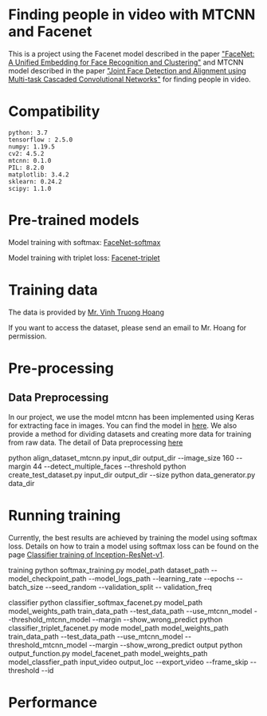 # Finding people in video with MTCNN and Facenet
This is a project using the Facenet model described in the paper ["FaceNet: A Unified Embedding for Face Recognition and Clustering"](https://arxiv.org/abs/1503.03832) and MTCNN model described in the paper ["Joint Face Detection and Alignment using Multi-task Cascaded Convolutional Networks"](https://arxiv.org/abs/1604.02878) for finding people in video.
# Compatibility
```
python: 3.7
tensorflow : 2.5.0
numpy: 1.19.5
cv2: 4.5.2
mtcnn: 0.1.0
PIL: 8.2.0
matplotlib: 3.4.2
sklearn: 0.24.2
scipy: 1.1.0
```

# Pre-trained models
Model training with softmax: [FaceNet-softmax](https://drive.google.com/drive/folders/1pwQ3H4aJ8a6yyJHZkTwtjcL4wYWQb7bn)

Model training with triplet loss: [Facenet-triplet](https://drive.google.com/open?id=1R77HmFADxe87GmoLwzfgMu_HY0IhcyBz)
# Training data
The data is provided by [Mr. Vinh Truong Hoang](https://sites.google.com/view/vinhsiam)

If you want to access the dataset, please send an email to Mr. Hoang for permission.

# Pre-processing
## Data Preprocessing
In our project, we use the model mtcnn has been implemented using Keras for extracting face in images. You can find the model in [here](https://pypi.org/project/mtcnn/). We also provide a method for dividing datasets and creating more data for training from raw data. The detail of Data preprocessing [here]()

python align_dataset_mtcnn.py input_dir output_dir --image_size 160 --margin 44 --detect_multiple_faces --threshold
python create_test_dataset.py input_dir output_dir --size
python data_generator.py data_dir

# Running training
Currently, the best results are achieved by training the model using softmax loss. Details on how to train a model using softmax loss can be found on the page [Classifier training of Inception-ResNet-v1]().


training
python softmax_training.py model_path dataset_path --model_checkpoint_path --model_logs_path --learning_rate --epochs --batch_size --seed_random --validation_split -- validation_freq

classifier
python classifier_softmax_facenet.py model_path model_weights_path train_data_path --test_data_path --use_mtcnn_model --threshold_mtcnn_model --margin --show_wrong_predict
python classifier_triplet_facenet.py mode model_path model_weights_path train_data_path --test_data_path --use_mtcnn_model --threshold_mtcnn_model --margin --show_wrong_predict
output
python output_function.py model_facenet_path model_weights_path model_classfier_path input_video output_loc --export_video --frame_skip --threshold --id

# Performance
